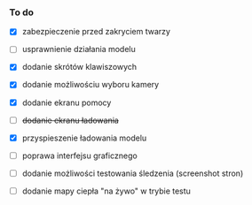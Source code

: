 ### To do
- [x] zabezpieczenie przed zakryciem twarzy
- [ ] usprawnienie działania modelu
- [X] dodanie skrótów klawiszowych

- [X] dodanie możliwościu wyboru kamery
- [X] dodanie ekranu pomocy
- [ ] ~~dodanie ekranu ładowania~~
- [X] przyspieszenie ładowania modelu
- [ ] poprawa interfejsu graficznego

- [ ] dodanie możliwości testowania śledzenia (screenshot stron)
- [ ] dodanie mapy ciepła "na żywo" w trybie testu
